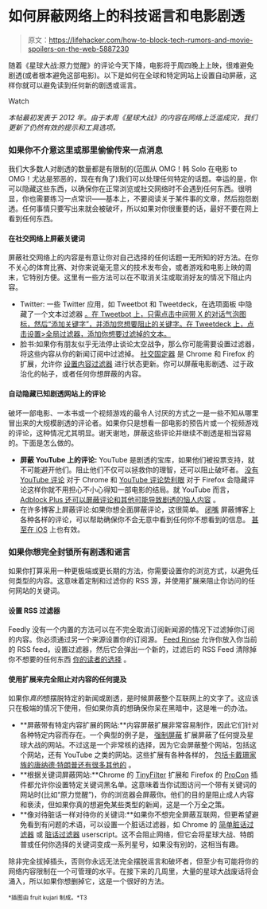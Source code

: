 # 如何屏蔽网络上的科技谣言和电影剧透

> 原文：<https://lifehacker.com/how-to-block-tech-rumors-and-movie-spoilers-on-the-web-5887230>

随着《星球大战:原力觉醒》的评论今天下降，电影将于周四晚上上映，很难避免剧透(或者根本避免这部电影)。以下是如何在全球和特定网站上设置自动屏蔽，这样你就可以避免读到任何新的剧透或谣言。

Watch

*本帖最初发表于 2012 年。由于本周《星球大战》的内容在网络上泛滥成灾，我们更新了仍然有效的提示和工具选项。*

### 如果你不介意这里或那里偷偷传来一点消息

我们大多数人对剧透的数量都是有限制的(范围从 OMG！韩 Solo 在电影 to OMG！尤达是邪恶的，现在有角了)我们可以处理任何特定的话题。幸运的是，你可以隐藏这些东西，以确保你在正常浏览或社交网络时不会遇到任何东西。很明显，你也需要练习一点常识——基本上，不要阅读关于某件事的文章，然后抱怨剧透。任何事情只要写出来就会被破坏，所以如果对你很重要的话，最好不要在网上看到任何东西。

#### 在社交网络上屏蔽关键词

屏蔽社交网络上的内容是有意让你对自己选择的任何话题一无所知的好方法。在你不关心的体育比赛、对你来说毫无意义的技术发布会，或者游戏和电影上映的周末，它特别方便。这里有一些方法可以在不取消关注或取消好友的情况下阻止内容。

*   Twitter: 一些 Twitter 应用，如 Tweetbot 和 Tweetdeck，在选项面板 中隐藏了一个文本过滤器 [。在 Tweetbot 上，只需点击中间带 X 的对话气泡图标，然后“添加关键字”，并添加您想要阻止的关键字。在 Tweetdeck 上，点击设置>全局过滤器，添加你想要过滤掉的文本。](https://lifehacker.com/how-to-clean-up-and-fine-tune-your-twitter-feed-1514738479)
*   脸书:如果你有朋友似乎无法停止谈论太空战争，那么你可能需要设置过滤器，将这些内容从你的新闻订阅中过滤掉。 [社交固定器](http://socialfixer.com/) 是 Chrome 和 Firefox 的扩展，允许你 [设置内容过滤器](http://lifehacker.com/how-to-block-annoying-political-posts-on-facebook-5940319) 进行状态更新。你可以屏蔽电影剧透、过于政治化的帖子，或者任何你想屏蔽的内容。

#### 自动隐藏已知剧透网站上的评论

破坏一部电影、一本书或一个视频游戏的最令人讨厌的方式之一是一些不知从哪里冒出来的大规模剧透的评论者。如果你只是想看一部电影的预告片或一个视频游戏的评论，这种情况尤其明显。谢天谢地，屏蔽这些评论并继续不剧透是相当容易的。下面是怎么做的。

*   **屏蔽 YouTube 上的评论:** YouTube 是剧透的宝库，如果他们被投票支持，就不可能避开他们。阻止他们不仅可以拯救你的理智，还可以阻止破坏者。 [没有 YouTube 评论](https://chrome.google.com/webstore/detail/hbeblcelbmadebneggicbpkjhlppjoen) 对于 Chrome 和 [YouTube 评论势利眼](https://addons.mozilla.org/en-US/firefox/addon/youtube-comment-snob/) 对于 Firefox 会隐藏评论这样你就不用担心不小心得知一部电影的结局。就 YouTube 而言， [Adblock Plus 还可以屏蔽评论和其他可能导致剧透的恼人内容](https://youtube.adblockplus.me/) 。
*   在许多博客上屏蔽评论:如果你想全面屏蔽评论，这很简单。 [闭嘴](https://stevenf.com/shutupcss/) 屏蔽博客上各种各样的评论，可以帮助确保你不会无意中看到任何你不想看到的信息。 [甚至在 iOS](https://itunes.apple.com/us/app/shut-up-comment-blocker/id1015043880?mt=8) 上也有效。

### 如果你想完全封锁所有剧透和谣言

如果你打算采用一种更极端或更长期的方法，你需要设置你的浏览方式，以避免任何类型的内容。这意味着定制和过滤你的 RSS 源，并使用扩展来阻止你访问的任何网站的关键词。

#### 设置 RSS 过滤器

Feedly 没有一个内置的方法可以在不完全取消订阅新闻源的情况下过滤掉你订阅的内容。你必须通过另一个来源设置你的订阅源。 [Feed Rinse](http://www.feedrinse.com/) 允许你放入你当前的 RSS feed，设置过滤器，然后它会弹出一个新的，过滤后的 RSS Feed 清除掉你不想要的任何东西 [你的读者的选择](http://lifehacker.com/google-reader-is-shutting-down-here-are-the-best-alter-5990456) 。

#### 使用扩展来完全阻止对内容的任何提及

如果你*真的*想摆脱特定的新闻或剧透，是时候屏蔽整个互联网上的文字了。这应该只在极端的情况下使用，但如果你真的想确保你呆在黑暗中，这是唯一的办法。

*   **屏蔽带有特定内容扩展的网站:**内容屏蔽扩展非常容易制作，因此它们针对各种特定内容而存在。一个典型的例子是， [强制屏蔽](https://chrome.google.com/webstore/detail/force-block-the-star-wars/bplpphlobgcnjhoglonpnkooaaenlmol) 扩展屏蔽了任何提及星球大战的网站。不过这是一个非常核的选择，因为它会屏蔽整个网站，包括这个网站，还有 YouTube 之类的网站。这些扩展有各种各样的， [包括卡戴珊家族的](https://chrome.google.com/webstore/detail/kardashian-filter/kbnhlagadnlfihhgjkmcaffjadkadoap?hl=en)[唐纳德·特朗普](https://chrome.google.com/webstore/detail/remove-donald-trump-from/hhokbihnhhfghkbmihlgfcoafhkghdej?hl=en)[还有很多其他的](http://fffff.at/tinted-sheen/) 。
*   **根据关键词屏蔽网站:**Chrome 的 [TinyFilter](https://chrome.google.com/webstore/detail/nlfgnnlnfbpcammlnibfkplpnbbbdeli?hc=search&hcp=main) 扩展和 Firefox 的 [ProCon](https://addons.mozilla.org/en-US/firefox/addon/procon-latte/) 插件都允许你设置特定关键词黑名单。这意味着当你试图访问一个带有关键词的网站时(比如“原力觉醒”)，你的浏览器会屏蔽你。他们的目的是阻止成人内容和亵渎，但如果你真的想避免某些类型的新闻，这是一个万全之策。
*   **像对待脏话一样对待你的关键词:**如果你不想完全屏蔽互联网，但更希望避免看到有问题的术语，可以设置一个脏话过滤器，如 Chrome 的 [简单脏话过滤器](https://chrome.google.com/webstore/detail/ackkocjhcalcpgpfjcoinogdejibgbho) 或 [脏话过滤器](http://userscripts.org/scripts/show/4175) userscript。这不会阻止网络，但它会将星球大战、特朗普或任何你选择的关键词变成一系列星号，如果没有别的，这相当有趣。

除非完全拔掉插头，否则你永远无法完全摆脱谣言和破坏者，但至少有可能将你的网络内容限制在一个可管理的水平。在接下来的几周里，大量的星球大战废话将会涌入，所以如果你想删掉它，这是一个很好的方法。

<small>*插图由 fruit kujari 制成。*T3</small>